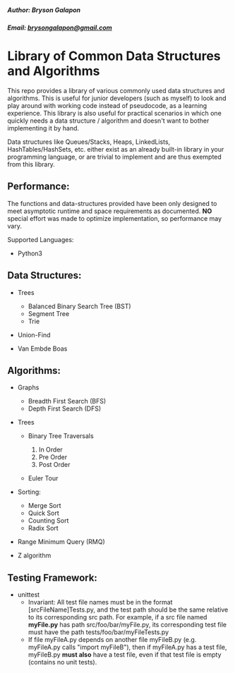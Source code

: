 ##### Author: Bryson Galapon
##### Email: brysongalapon@gmail.com

# Library of Common Data Structures and Algorithms

This repo provides a library of various commonly used data structures and algorithms. This is useful for junior developers (such as myself) to look and play around with working code instead of pseudocode, as a learning experience. This library is also useful for practical scenarios in which one quickly needs a data structure / algorithm and doesn't want to bother implementing it by hand.

Data structures like Queues/Stacks, Heaps, LinkedLists, HashTables/HashSets, etc. either exist as an already built-in library in your programming language, or are trivial to implement and are thus exempted from this library.

## Performance: 
  The functions and data-structures provided have been only designed to meet asymptotic runtime and space requirements as documented. **NO** special effort was made to optimize implementation, so performance may vary.  

Supported Languages:
  - Python3

## Data Structures:
  - Trees
    - Balanced Binary Search Tree (BST)
    - Segment Tree
    - Trie

  - Union-Find

  - Van Embde Boas

## Algorithms:
  - Graphs
    - Breadth First Search (BFS)
    - Depth First Search (DFS)

  - Trees
    - Binary Tree Traversals
      1. In Order
      2. Pre Order
      3. Post Order

    - Euler Tour

  - Sorting:
    - Merge Sort
    - Quick Sort
    - Counting Sort
    - Radix Sort

  - Range Minimum Query (RMQ)
  - Z algorithm

## Testing Framework:
  - unittest
    - Invariant:
      All test file names must be in the format [srcFileName]Tests.py, and the test path should be the same relative to its corresponding src path. For example, if a src file named __myFile.py__ has path src/foo/bar/myFile.py, its corresponding test file must have the path tests/foo/bar/myFileTests.py 
    - If file myFileA.py depends on another file myFileB.py (e.g. myFileA.py calls "import myFileB"), then if myFileA.py has a test file, myFileB.py **must also** have a test file, even if that test file is empty (contains no unit tests).


